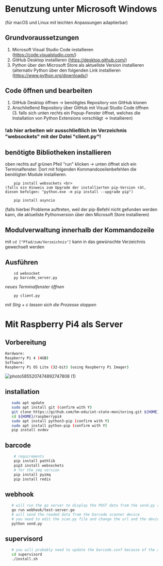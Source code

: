 # Benutzung unter Microsoft Windows 
(für macOS und Linux mit leichten Anpassungen adaptierbar)

## Grundvoraussetzungen
1. Microsoft Visual Studio Code installieren (https://code.visualstudio.com/)
2. GitHub Desktop installieren (https://desktop.github.com/)
3. Python über den Microsoft Store als aktuellste Version installieren <br>
	(alternativ Python über den folgenden Link installieren (https://www.python.org/downloads/)   

## Code öffnen und bearbeiten
1. GitHub Desktop öffnen -> benötigtes Repository von GitHub klonen
2. Anschließend Repository über GitHub mit  Visual Studio Code öffnen <br>
(3. falls sich unten rechts ein Popup-Fenster öffnet, welches die Installation von Python Extensions vorschlägt -> Installieren)

### !ab hier arbeiten wir ausschließlich im Verzeichnis "websockets" mit der Datei "client.py"!
## benötigte Bibliotheken installieren
 oben rechts auf grünen Pfeil "run" klicken -> unten öffnet sich ein Terminalfenster. Dort mit folgenden Kommandozeilenbefehlen die benötigten Module installieren.
 
	
		pip install websockets <br>
	(falls ein Hinweis zum Upgrade der installierten pip-Version rät, diesen befolgen: "python.exe -m pip install --upgrade pip")
		 
		pip install asyncio 

(falls hierbei Probleme auftreten, weil der pip-Befehl nicht gefunden werden kann, die aktuellste Pythonversion über den Microsoft Store installieren)

## Modulverwaltung innerhalb der Kommandozeile
mit `cd ["Pfad/zum/Verzeichnis"]` kann in das gewünschte Verzeichnis gewechselt werden

## Ausführen
```	
	cd websocket
	py barcode_server.py
```
*neues Terminalfenster öffnen*

``` 
	py client.py
```

*mit Strg + c lassen sich die Prozesse stoppen*


# Mit Raspberry Pi4 als Server
## Vorbereitung
```bash
Hardware:
Raspberry Pi 4 (4GB)
Software:
Raspberry Pi OS Lite (32-bit) (using Raspberry Pi Imager)
```
![photo5855207474892747808 (1)](https://user-images.githubusercontent.com/32871117/98594021-5803fe80-22d4-11eb-87b4-eda33f4dc424.jpg)

## installation
```bash
   sudo apt update
   sudo apt install git (confirm with Y)
   git clone https://github.com/hm-edu/iot-state-monitoring.git ${HOME}raspberrypi4
   cd ${HOME}/raspberrypi4
   sudo apt install python3-pip (confirm with Y)
   sudo apt install python-pip (confirm with Y)
   pip install evdev
```

## barcode
```bash
    # requirements
    pip install pathlib
    pip3 install websockets
    # for the zmq version
    pip install pyzmq
    pip install redis
```

## webhook
```bash
   # will run the go server to display the POST data from the send.py script
   go run webhook/test-server.go
   # will send the readed data from the barcode scanner device
   # you need to edit the scan.py file and change the url and the device path
   python send.py
```

## supervisord
```bash
   # you will probably need to update the barcode.conf because of the application path if it will change
   cd supervisord
   ./install.sh
```
